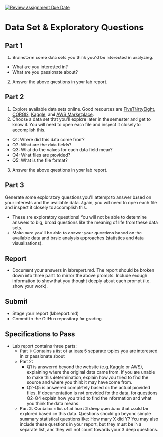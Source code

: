 [![Review Assignment Due Date](https://classroom.github.com/assets/deadline-readme-button-22041afd0340ce965d47ae6ef1cefeee28c7c493a6346c4f15d667ab976d596c.svg)](https://classroom.github.com/a/2_nC_dNP)
# Data Set & Exploratory Questions

## Part 1
1. Brainstorm some data sets you think you'd be interested in analyzing.
* What are you interested in?
* What are you passionate about?
2. Answer the above questions in your lab report.

## Part 2
1. Explore available data sets online. Good resources are [FiveThirtyEight](https://github.com/fivethirtyeight/data), [CORGIS](https://corgis-edu.github.io/corgis/csv/), [Kaggle](https://kaggle.com/datasets), and [AWS Marketplace](https://aws.amazon.com/marketplace).
2. Choose a data set that you'll explore later in the semester and get to know it. You will need to open each file and inspect it closely to accomplish this.
  * Q1: Where did this data come from?
  * Q2: What are the data fields?
  * Q3: What do the values for each data field mean?
  * Q4: What files are provided?
  * Q5: What is the file format?
3. Answer the above questions in your lab report.

## Part 3
Generate some exploratory questions you'll attempt to answer based on your interests and the available data. Again, you will need to open each file and inspect it closely to accomplish this.
* These are exploratory questions! You will not be able to determine answers to big, broad questions like the meaning of life from these data sets.
* Make sure you'll be able to answer your questions based on the available data and basic analysis approaches (statistics and data visualizations).

## Report
* Document your answers in labreport.md. The report should be broken down into three parts to mirror the above prompts. Include enough information to show that you thought deeply about each prompt (i.e. show your work).

## Submit
* Stage your report (labreport.md)
* Commit to the GitHub repository for grading

## Specifications to Pass

* Lab report contains three parts:
  * Part 1: Contains a list of at least 5 separate topics you are interested in or passionate about
  * Part 2:
    * Q1 is answered beyond the website (e.g. Kaggle or AWS), explaining where the original data came from. If you are unable to make this determination, explain how you tried to find the source and where you think it may have come from.
    * Q2-Q5 is answered completely based on the actual provided files. If documentation is not provided for the data, for questions Q2-Q4 explain how you tried to find the information and what you think the data means.
  * Part 3: Contains a list of at least 3 deep questions that could be explored based on this data. Questions should go beyond simple summary statistical questions like: How many X did Y? You may also include these questions in your report, but they must be in a separate list, and they will not count towards your 3 deep questions.
